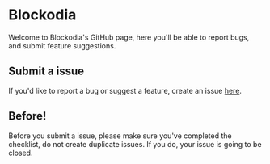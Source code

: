 # Blockodia
Welcome to Blockodia's GitHub page, here you'll be able to report bugs, and submit feature suggestions.

## Submit a issue
If you'd like to report a bug or suggest a feature, create an issue [here](https://github.com/Blockodia/Blockodia/issues/new/choose).

## Before!
Before you submit a issue, please make sure you've completed the checklist, do not create duplicate issues. If you do, your issue is going to be closed.